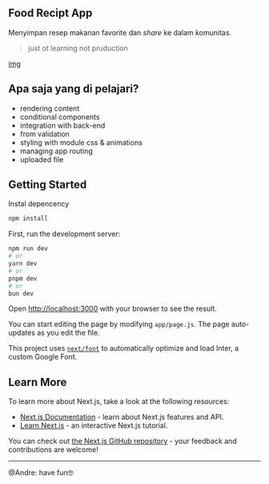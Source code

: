 ## Food Recipt App

Menyimpan resep makanan favorite dan _share_ ke dalam komunitas.

> just ot learning not pruduction

[img](https://github.com/MuhamadAndre10/receipt-app/blob/main/docs/img/home.png?raw=true)

## Apa saja yang di pelajari?

- rendering content
- conditional components
- integration with back-end
- from validation
- styling with module css & animations
- managing app routing
- uploaded file

## Getting Started

Instal depencency

```bash
npm install
```

First, run the development server:

```bash
npm run dev
# or
yarn dev
# or
pnpm dev
# or
bun dev
```

Open [http://localhost:3000](http://localhost:3000) with your browser to see the result.

You can start editing the page by modifying `app/page.js`. The page auto-updates as you edit the file.

This project uses [`next/font`](https://nextjs.org/docs/basic-features/font-optimization) to automatically optimize and load Inter, a custom Google Font.

## Learn More

To learn more about Next.js, take a look at the following resources:

- [Next.js Documentation](https://nextjs.org/docs) - learn about Next.js features and API.
- [Learn Next.js](https://nextjs.org/learn) - an interactive Next.js tutorial.

You can check out [the Next.js GitHub repository](https://github.com/vercel/next.js/) - your feedback and contributions are welcome!

---

@Andre: have fun🤓
